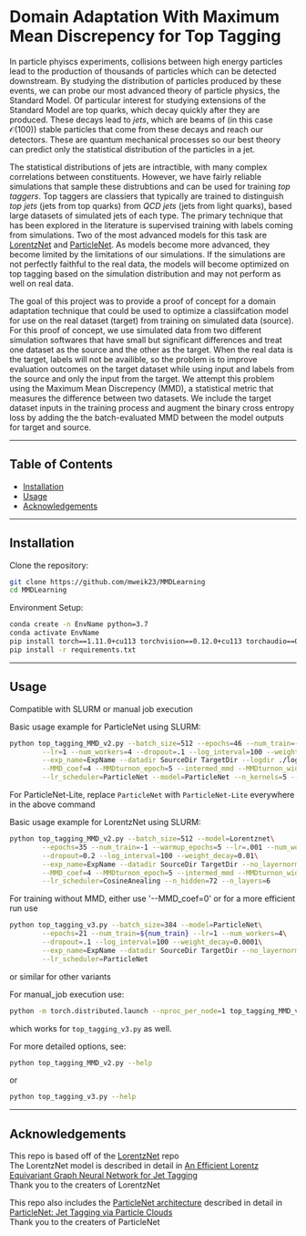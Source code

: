 # Domain Adaptation With Maximum Mean Discrepency for Top Tagging

In particle phyiscs experiments, collisions between high energy particles lead to the production of thousands of particles which can be detected downstream. By studying the distribution of particles produced by these events, we can probe our most advanced theory of particle physics, the Standard Model. Of particular interest for studying extensions of the Standard Model are top quarks, which decay quickly after they are produced. These decays lead to *jets*, which are beams of (in this case $\mathcal{O}(100)$) stable particles that come from these decays and reach our detectors. These are quantum mechanical processes so our best theory can predict only the statistical distribution of the particles in a jet. 

The statistical distributions of jets are intractible, with many complex correlations between constituents. However, we have fairly reliable simulations that sample these distrubtions and can be used for training *top taggers*. Top taggers are classiers that typically are trained to distinguish *top jets* (jets from top quarks) from *QCD jets* (jets from light quarks), based large datasets of simulated jets of each type. The primary technique that has been explored in the literature is supervised training with labels coming from simulations. Two of the most advanced models for this task are [LorentzNet](https://arxiv.org/abs/2201.08187) and [ParticleNet](https://arxiv.org/abs/1902.08570). As models become more advanced, they become limited by the limitations of our simulations. If the simulations are not perfectly faithful to the real data, the models will become optimized on top tagging based on the simulation distribution and may not perform as well on real data. 

The goal of this project was to provide a proof of concept for a domain adaptation technique that could be used to optimize a classiifcation model for use on the real dataset (target) from training on simulated data (source). For this proof of concept, we use simulated data from two different simulation softwares that have small but significant differences and treat one dataset as the source and the other as the target. When the real data is the target, labels will not be availible, so the problem is to improve evaluation outcomes on the target dataset while using input and labels from the source and only the input from the target. We attempt this problem using the Maximum Mean Discrepency (MMD), a statistical metric that measures the difference between two datasets. We include the target dataset inputs in the training process and augment the binary cross entropy loss by adding the the batch-evaluated MMD between the model outputs for target and source.

---

## Table of Contents


- [Installation](#installation)
- [Usage](#usage)
- [Acknowledgements](#acknowledgements)

---

## Installation

Clone the repository:

```bash
git clone https://github.com/mweik23/MMDLearning
cd MMDLearning
```
Environment Setup:

```bash
conda create -n EnvName python=3.7
conda activate EnvName
pip install torch==1.11.0+cu113 torchvision==0.12.0+cu113 torchaudio==0.11.0 --extra-index-url https://download.pytorch.org/whl/cu113
pip install -r requirements.txt
```
---
## Usage

Compatible with SLURM or manual job execution

Basic usage example for ParticleNet using SLURM:

```bash
python top_tagging_MMD_v2.py --batch_size=512 --epochs=46 --num_train=-1 --warmup_epochs=5\
        --lr=1 --num_workers=4 --dropout=.1 --log_interval=100 --weight_decay=0.0001\
        --exp_name=ExpName --datadir SourceDir TargetDir --logdir ./logs/top/ --no_layernorm\
        --MMD_coef=4 --MMDturnon_epoch=5 --intermed_mmd --MMDturnon_width=2\
        --lr_scheduler=ParticleNet --model=ParticleNet --n_kernels=5 --n_latent=64
```
For ParticleNet-Lite, replace `ParticleNet` with `ParticleNet-Lite` everywhere in the above command

Basic usage example for LorentzNet using SLURM:

```bash
python top_tagging_MMD_v2.py --batch_size=512 --model=Lorentznet\
        --epochs=35 --num_train=-1 --warmup_epochs=5 --lr=.001 --num_workers=4 --c_weight=0.005\
        --dropout=0.2 --log_interval=100 --weight_decay=0.01\
        --exp_name=ExpName --datadir SourceDir TargetDir --no_layernorm\
        --MMD_coef=4 --MMDturnon_epoch=5 --intermed_mmd --MMDturnon_width=2\
        --lr_scheduler=CosineAnealing --n_hidden=72 --n_layers=6 
```

For training without MMD, either use '--MMD_coef=0' or for a more efficient run use

```bash
python top_tagging_v3.py --batch_size=384 --model=ParticleNet\
        --epochs=21 --num_train=${num_train} --lr=1 --num_workers=4\
        --dropout=.1 --log_interval=100 --weight_decay=0.0001\
        --exp_name=ExpName --datadir SourceDir TargetDir --no_layernorm\
        --lr_scheduler=ParticleNet
```
or similar for other variants

For manual_job execution use:
```bash
python -m torch.distributed.launch --nproc_per_node=1 top_tagging_MMD_v2.py --manual ...
```
which works for `top_tagging_v3.py` as well.

For more detailed options, see:

```bash
python top_tagging_MMD_v2.py --help
```
or
```bash
python top_tagging_v3.py --help
```

---

## Acknowledgements

This repo is based off of the [LorentzNet](https://github.com/sdogsq/LorentzNet-release) repo <br>
The LorentzNet model is described in detail in [An Efficient Lorentz Equivariant Graph Neural Network for Jet Tagging](https://arxiv.org/abs/2201.08187)<br>
Thank you to the creaters of LorentzNet

This repo also includes the [ParticleNet architecture](https://github.com/hqucms/weaver-core/blob/main/weaver/nn/model/ParticleNet.py)
described in detail in [ParticleNet: Jet Tagging via Particle Clouds](https://arxiv.org/abs/1902.08570)<br>
Thank you to the creaters of ParticleNet
